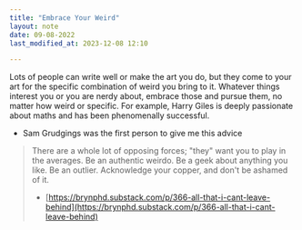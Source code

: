```yaml
---
title: "Embrace Your Weird"
layout: note
date: 09-08-2022
last_modified_at: 2023-12-08 12:10

---
```


Lots of people can write well or make the art you do, but they come to your art for the specific combination of weird you bring to it. Whatever things interest you or you are nerdy about, embrace those and pursue them, no matter how weird or specific. For example, Harry Giles is deeply passionate about maths and has been phenomenally successful.

-   Sam Grudgings was the first person to give me this advice

> There are a whole lot of opposing forces; "they" want you to play in the averages. Be an authentic weirdo. Be a geek about anything you like. Be an outlier. Acknowledge your copper, and don't be ashamed of it.
> - [https://brynphd.substack.com/p/366-all-that-i-cant-leave-behind](https://brynphd.substack.com/p/366-all-that-i-cant-leave-behind)
